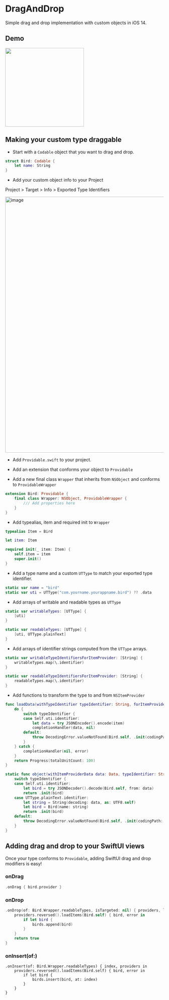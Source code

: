 # DragAndDrop
Simple drag and drop implementation with custom objects in iOS 14.

## Demo

<img width="250" alt="" src="https://user-images.githubusercontent.com/2143656/195680033-2a22ccb1-bc9c-4a87-aa05-05082ead4f4e.gif">

## Making your custom type draggable

- Start with a `Codable` object that you want to drag and drop.

```swift
struct Bird: Codable {
    let name: String
}
```

- Add your custom object info to your Project

Project > Target > Info > Exported Type Identifiers

<img width="814" alt="image" src="https://user-images.githubusercontent.com/2143656/195647322-301e2d2e-8bcd-42a7-8d22-870836066832.png">

- Add `Providable.swift` to your project.

- Add an extension that conforms your object to `Providable`
- Add a new final class `Wrapper` that inherits from `NSObject` and conforms to `ProvidableWrapper`

```swift
extension Bird: Providable {
    final class Wrapper: NSObject, ProvidableWrapper {
        /// Add properties here
    }
}
```

- Add typealias, item and required init to `Wrapper`
```swift
typealias Item = Bird

let item: Item

required init(_ item: Item) {
    self.item = item
    super.init()
}
```

- Add a type name and a custom `UTType` to match your exported type identifier.

```swift
static var name = "bird"
static var uti = UTType("com.yourname.yourappname.bird") ?? .data
```

- Add arrays of writable and readable types as `UTType`

```swift
static var writableTypes: [UTType] {
    [uti]
}

static var readableTypes: [UTType] {
    [uti, UTType.plainText]
}
```

- Add arrays of identifier strings computed from the `UTType` arrays.

```swift
static var writableTypeIdentifiersForItemProvider: [String] {
    writableTypes.map(\.identifier)
}

static var readableTypeIdentifiersForItemProvider: [String] {
    readableTypes.map(\.identifier)
}
```

- Add functions to transform the type to and from `NSItemProvider`

```swift
func loadData(withTypeIdentifier typeIdentifier: String, forItemProviderCompletionHandler completionHandler: @escaping @Sendable (Data?, Error?) -> Void) -> Progress? {
    do {
        switch typeIdentifier {
        case Self.uti.identifier:
            let data = try JSONEncoder().encode(item)
            completionHandler(data, nil)
        default:
            throw DecodingError.valueNotFound(Bird.self, .init(codingPath: [], debugDescription: "No Birds"))
        }
    } catch {
        completionHandler(nil, error)
    }
    return Progress(totalUnitCount: 100)
}

static func object(withItemProviderData data: Data, typeIdentifier: String) throws -> Self {
    switch typeIdentifier {
    case Self.uti.identifier:
        let bird = try JSONDecoder().decode(Bird.self, from: data)
        return .init(bird)
    case UTType.plainText.identifier:
        let string = String(decoding: data, as: UTF8.self)
        let bird = Bird(name: string)
        return .init(bird)
    default:
        throw DecodingError.valueNotFound(Bird.self, .init(codingPath: [], debugDescription: "No Birds"))
    }
}
```

## Adding drag and drop to your SwiftUI views
Once your type conforms to `Providable`, adding SwiftUI drag and drop modifiers is easy!

### onDrag
```swift
.onDrag { bird.provider }
```

### onDrop
```swift
.onDrop(of: Bird.Wrapper.readableTypes, isTargeted: nil) { providers, location in
    providers.reversed().loadItems(Bird.self) { bird, error in
        if let bird {
            birds.append(bird)
        }
    }
    return true
}
```

### onInsert(of:)
```
.onInsert(of: Bird.Wrapper.readableTypes) { index, providers in
    providers.reversed().loadItems(Bird.self) { bird, error in
        if let bird {
            birds.insert(bird, at: index)
        }
    }
}
```



